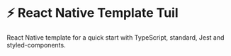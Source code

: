 # :zap: React Native Template Tuil

React Native template for a quick start with TypeScript, standard, Jest and styled-components.
